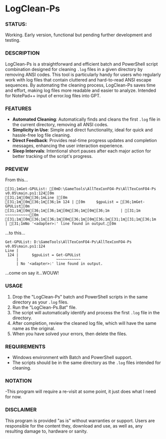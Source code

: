 # LogClean-Ps

### STATUS: 
Working. Early version, functional but pending further development and testing.

### DESCRIPTION
LogClean-Ps is a straightforward and efficient batch and PowerShell script combination designed for cleaning `.log` files in a given directory by removing ANSI codes. This tool is particularly handy for users who regularly work with log files that contain cluttered and hard-to-read ANSI escape sequences. By automating the cleaning process, LogClean-Ps saves time and effort, making log files more readable and easier to analyze. Intended for NotePad++ input of error.log files into GPT.

### FEATURES
- **Automated Cleaning**: Automatically finds and cleans the first `.log` file in the current directory, removing all ANSI codes.
- **Simplicity in Use**: Simple and direct functionality, ideal for quick and hassle-free log file cleaning.
- **Direct Feedback**: Provides real-time progress updates and completion messages, enhancing the user interaction experience.
- **Sleep Intervals**: Intentional short pauses after each major action for better tracking of the script's progress.

### PREVIEW
From this...
```
[31;1mGet-GPUList: [0mD:\GameTools\AllTexConFO4-Ps\AllTexConFO4-Ps v0.05\main.ps1:124[0m
[31;1m[0m[36;1mLine |[0m
[31;1m[0m[36;1m[36;1m 124 | [0m     $gpuList = [36;1mGet-GPUList[0m
[31;1m[0m[36;1m[36;1m[0m[36;1m[0m[36;1m     | [31;1m                ~~~~~~~~~~~[0m
[31;1m[0m[36;1m[36;1m[0m[36;1m[0m[36;1m[31;1m[31;1m[36;1m     | [31;1mNo '<adapter>:' line found in output.[0m
```
...to this...
```
Get-GPUList: D:\GameTools\AllTexConFO4-Ps\AllTexConFO4-Ps v0.05\main.ps1:124
Line |
 124 |      $gpuList = Get-GPUList
     |                 ~~~~~~~~~~~
     | No '<adapter>:' line found in output.
```
...come on say it...WOUW!

### USAGE
1. Drop the "LogClean-Ps" batch and PowerShell scripts in the same directory as your `.log` files.
2. Run the "LogClean-Ps.Bat" file.
3. The script will automatically identify and process the first `.log` file in the directory.
4. After completion, review the cleaned log file, which will have the same name as the original.
5. When you have solved your errors, then delete the files.

### REQUIREMENTS
- Windows environment with Batch and PowerShell support.
- The scripts should be in the same directory as the `.log` files intended for cleaning.

### NOTATION
-This program will require a re-visit at some point, it just does what I need for now.

### DISCLAIMER
This program is provided "as is" without warranties or support. Users are responsible for the content they, download and use, as well as, any resulting damage to, hardware or sanity.
